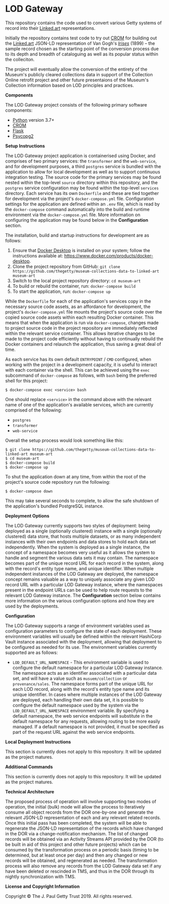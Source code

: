 # LOD Gateway
This repository contains the code used to convert various Getty systems of record into their [Linked.art](http://www.linked.art) representations.

Initially the repository contains test code to try out [CROM](http://github.com/thegetty/crom) for building out the [Linked.art](http://www.linked.art) JSON-LD representation of Van Gogh's [_Irises_](http://www.getty.edu/art/collection/objects/826/) (1899) – the sample record chosen as the starting point of the conversion process due to its depth and breadth of cataloguing as well as its popular status within the colleciton.

The project will eventually allow the conversion of the entirety of the Museum's publicly cleared collections data in support of the Collection Online retrofit project and other future presentaions of the Museum's Collection information based on LOD principles and practices.

**Components**

The LOD Gateway project consists of the following primary software components:

- [Python](https://www.python.org) version 3.7+
- [CROM](https://github.com/thegetty/crom)
- [Flask](http://flask.pocoo.org)
- [Psycopg2](http://initd.org/psycopg/)

**Setup Instructions**

The LOD Gateway project application is containerised using Docker, and comprises of two primary services: the `transformer` and the `web-service`, and for development purposes, a third `postgres` service is bundled with the application to allow for local development as well as to support continuous integration testing. The source code for the primary services may be found nested within the top-level `source` directory within this repository, and the `postgres` service configuration may be found within the top-level `services` directory. Each service has its own `Dockerfile` and these are tied together for development via the project's `docker-compose.yml` file. Configuration settings for the application are defined within an `.env` file, which is read by the `docker-compose` command automatically into the build and runtime environment via the `docker-compose.yml` file. More information on configuring the application may be found below in the **Configuration** section.

The installation, build and startup instructions for development are as follows:

1. Ensure that [Docker Desktop](https://www.docker.com) is installed on your system; follow the instructions available at: https://www.docker.com/products/docker-desktop.
2. Clone the project repository from GitHub: `git clone https://github.com/thegetty/museum-collections-data-to-linked-art museum-art`
3. Switch to the local project repository directory: `cd museum-art`
4. To build or rebuild the container, run: `docker-compose build`
5. To start the application, run: `docker-compose up`

While the `Dockerfile` for each of the application's services copy in the necessary source code assets, as an affordance for development, the project's `docker-compose.yml` file mounts the project's source code over the copied source code assets within each resulting Docker container. This means that when the application is run via `docker-compose`, changes made to project source code in the project repository are immediately reflected within the relevant service container. This allows iterative changes to be made to the project code efficiently without having to continually rebuild the Docker containers and relaunch the application, thus saving a great deal of time.

As each service has its own default `ENTRYPOINT` / `CMD` configured, when working with the project in a development capacity, it is useful to interact with each container via the shell. This can be achieved using the `exec` subcommand of `docker-compose` as follows, with `bash` being the preferred shell for this project:

	$ docker-compose exec <service> bash

One should replace `<service>` in the command above with the relevant name of one of the application's available services, which are currently comprised of the following:

- `postgres`
- `transformer`
- `web-service`

Overall the setup process would look something like this:

	$ git clone https://github.com/thegetty/museum-collections-data-to-linked-art museum-art
	$ cd museum-art
	$ docker-compose build
	$ docker-compose up

To shut the application down at any time, from within the root of the project's source code repository run the following:

	$ docker-compose down

This may take several seconds to complete, to allow the safe shutdown of the application's bundled PostgreSQL instance.

**Deployment Options**

The LOD Gateway currently supports two styles of deployment: being deployed as a single (optionally clustered) instance with a single (optionally clustered) data store, that hosts multiple datasets, or as many independent instances with their own endpoints and data stores to hold each data set independently. When the system is deployed as a single instance, the concept of a namespace becomes very useful as it allows the system to handle and segment the various data sets it may contain. The namespace becomes part of the unique record URL for each record in the system, along with the record's entity type name, and unique identifier. When multiple independent instances of the LOD Gateway are deployed, the namespace concept remains valuable as a way to uniquely associate any given LOD record URL with a particular LOD Gateway instance, where the namespaces present in the endpoint URLs can be used to help route requests to the relevant LOD Gateway instance. The **Configuration** section below contains more information on the various configuration options and how they are used by the deployments.

**Configuration**

The LOD Gateway supports a range of environment variables used as configuration parameters to configure the state of each deployment. These environment variables will usually be defined within the relevant HashiCorp Vault instance associated with the deployment, allowing that deployment to be configured as needed for its use. The environment variables currently supported are as follows:

* `LOD_DEFAULT_URL_NAMESPACE` - This environment variable is used to configure the default namespace for a particular LOD Gateway instance. The namespace acts as an identifier associated with a particular data set, and will have a value such as `musuem/collection` or `provenance/sales`. The namespace forms part of the unique URL for each LOD record, along with the record's entity type name and its unique identifier. In cases where multiple instances of the LOD Gateway are deployed, each handling their own data set, it is possible to configure the default namespace used by the system via the `LOD_DEFAULT_URL_NAMESPACE` environment variable. By specifying a default namespace, the web service endpoints will substitute in the default namespace for any requests, allowing routing to be more easily managed. If a default namespace is not provided, it must be specified as part of the request URL against the web service endpoints.

**Local Deployment Instructions**

This section is currently does not apply to this repository. It will be updated as the project matures.

**Additional Commands**

This section is currently does not apply to this repository. It will be updated as the project matures.

**Technical Architecture**

The proposed process of operation will involve supporting two modes of operation, the initial (bulk) mode will allow the process to iteratively consume all object records from the DOR one-by-one and generate the relevant JSON-LD representation of each and any relevant related records. Once this initial pass has been completed, the system will be able to regenerate the JSON-LD representation of the records which have changed in the DOR via a change-notification mechanism. The list of changed records will be obtained via an Activity Streams API provided by the DOR (to be built in aid of this project and other future projects) which can be consumed by the transformation process on a periodic basis (timing to be determined, but at least once per day) and then any changed or new records will be obtained, and regenerated as needed. The transformation process will also remove any records from the LOD Gateway data set if any have been deleted or rescinded in TMS, and thus in the DOR through its nightly synchronization with TMS.

**License and Copyright Information**

Copyright © The J. Paul Getty Trust 2019. All rights reserved.
